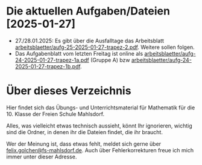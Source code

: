 # Die aktuellen Aufgaben/Dateien [2025-01-27]

* 27./28.01.2025: Es gibt über die Ausfalltage das Arbeitsblatt [arbeitsblaetter/aufg-25-2025-01-27-trapez-2.pdf](arbeitsblaetter/aufg-25-2025-01-27-trapez-2.pdf). Weitere sollen folgen.
* Das Aufgabenblatt vom letzten Freitag ist online als [arbeitsblaetter/aufg-24-2025-01-27-trapez-1a.pdf](arbeitsblaetter/aufg-24-2025-01-27-trapez-1a.pdf) (Gruppe A) bzw [arbeitsblaetter/aufg-24-2025-01-27-trapez-1b.pdf](arbeitsblaetter/aufg-24-2025-01-27-trapez-1b.pdf).


# Über dieses Verzeichnis

Hier findet sich das Übungs- und Unterrichtsmaterial für Mathematik für die 10. Klasse der Freien Schule Mahlsdorf.

Alles, was vielleicht etwas technisch aussieht, könnt Ihr ignorieren, wichtig sind die Ordner, in denen ihr die Dateien findet, die ihr braucht.

Wer der Meinung ist, dass etwas fehlt, meldet sich gerne über [felix.golcher@fs-mahlsdorf.de](mailto:felix.golcher@fs-mahlsdorf.de). Auch über Fehlerkorrekturen freue ich mich immer unter dieser Adresse.
